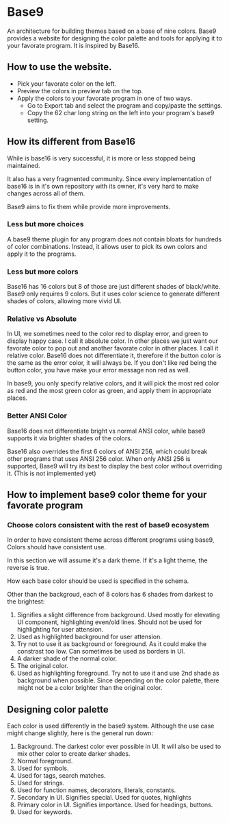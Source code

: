 # Base9

An architecture for building themes based on a base of nine colors.
Base9 provides a website for designing the color palette and tools for applying
it to your favorate program. It is inspired by Base16.

## How to use the website.
* Pick your favorate color on the left.
* Preview the colors in preview tab on the top.
* Apply the colors to your favorate program in one of two ways.
    * Go to Export tab and select the program and copy/paste the settings.
    * Copy the 62 char long string on the left into your program's base9 setting.

## How its different from Base16

While is base16 is very successful, it is more or less stopped being maintained.

It also has a very fragmented community. Since every implementation of base16
is in it's own repository with its owner, it's very hard to make changes across
all of them.

Base9 aims to fix them while provide more improvements.

### Less but more choices
A base9 theme plugin for any program does not contain bloats for hundreds of
color combinations. Instead, it allows user to pick its own colors and apply
it to the programs.

### Less but more colors
Base16 has 16 colors but 8 of those are just different shades of black/white.
Base9 only requires 9 colors. But it uses color science to generate
different shades of colors, allowing more vivid UI.

### Relative vs Absolute
In UI, we sometimes need to the color red to display error, and green to display
happy case. I call it absolute color.
In other places we just want our favorate color to pop out and another favorate
color in other places. I call it relative color.
Base16 does not differentiate it, therefore if the button color is
the same as the error color, it will always be. If you don't like red being the
button color, you have make your error message non red as well.

In base9, you only specify relative colors, and it will pick the most red color
as red and the most green color as green, and apply them in appropriate places.

### Better ANSI Color
Base16 does not differentiate bright vs normal ANSI color, while base9 supports
it via brighter shades of the colors.

Base16 also overrides the first 6 colors of ANSI 256, which could break other
programs that uses ANSI 256 color. When only ANSI 256 is supported, Base9 will
try its best to display the best color without overriding it. (This is not
implemented yet)

## How to implement base9 color theme for your favorate program

### Choose colors consistent with the rest of base9 ecosystem
In order to have consistent theme across different programs using base9,
Colors should have consistent use.

In this section we will assume it's a dark theme.
If it's a light theme, the reverse is true.

How each base color should be used is specified in the schema.

Other than the backgroud, each of 8 colors has 6 shades from darkest to the brightest:
1. Signifies a slight difference from background.
Used mostly for elevating UI component, highlighting even/old lines.
Should not be used for highlighting for user attension.
2. Used as highlighted background for user attension.
3. Try not to use it as background or foreground. As it could make the constrast
too low. Can sometimes be used as borders in UI.
4. A darker shade of the normal color.
5. The original color.
6. Used as highlighting foreground. Try not to use it and use 2nd shade as
background when possible. Since depending on the color palette,
there might not be a color brighter than the original color.

## Designing color palette

Each color is used differently in the base9 system.
Although the use case might change slightly, here is the general run down:

1. Background. The darkest color ever possible in UI.
It will also be used to mix other color to create darker shades.
2. Normal foreground.
3. Used for symbols.
4. Used for tags, search matches.
5. Used for strings.
6. Used for function names, decorators, literals, constants.
7. Secondary in UI. Signifies special. Used for quotes, highlights
8. Primary color in UI. Signifies importance. Used for headings, buttons.
9. Used for keywords.


